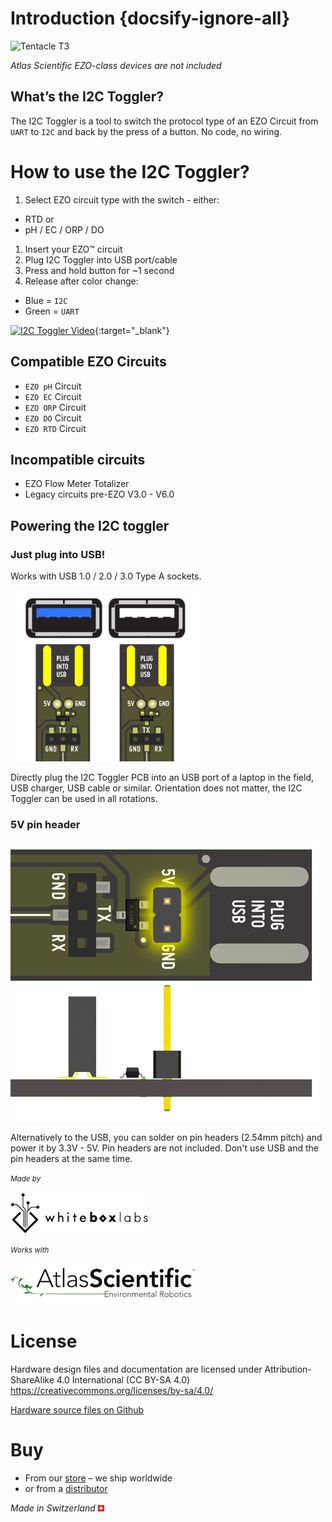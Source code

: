 # Introduction {docsify-ignore-all}

![Tentacle T3](/_media/i2c-toggler-photo.png)

_Atlas Scientific EZO-class devices are not included_

## What’s the I2C Toggler?
The I2C Toggler is a tool to switch the protocol type of an EZO Circuit from `UART` to `I2C` and back by the press of a button. No code, no wiring.


# How to use the I2C Toggler?

1. Select EZO circuit type with the switch - either:
 * RTD or
 * pH / EC / ORP / DO
1. Insert your EZO™ circuit
1. Plug I2C Toggler into USB port/cable
1. Press and hold button for ~1 second
1. Release after color change:
 * Blue =  `I2C`
 * Green = `UART`

 [![I2C Toggler Video](https://img.youtube.com/vi/W-arD9e24OI/0.jpg)](https://www.youtube.com/watch?v=W-arD9e24OI){:target="_blank"}
 

## Compatible EZO Circuits
* `EZO pH` Circuit
* `EZO EC` Circuit
* `EZO ORP` Circuit
* `EZO DO` Circuit
* `EZO RTD` Circuit

## Incompatible circuits
* EZO Flow Meter Totalizer
* Legacy circuits pre-EZO V3.0 - V6.0

## Powering the I2C toggler

### Just plug into USB!
Works with USB 1.0 / 2.0 / 3.0 Type A sockets.

![Whitebox Logo](_media/usb.png)

Directly plug the I2C Toggler PCB into an USB port of a laptop in the field, USB charger, USB cable or similar. Orientation does not matter, the I2C Toggler can be used in all rotations.

### 5V pin header
![Whitebox Logo](_media/pin-headers.png)

Alternatively to the USB, you can solder on pin headers (2.54mm pitch) and power it by 3.3V - 5V. Pin headers are not included. Don't use USB and the pin headers at the same time.

<small>_Made by_</small>

![Whitebox Logo](_media/whitebox_logo.png)

<small>_Works with_</small>

![Raspberry Pi Atlas Logo](_media/atlas_scientific.png)

# License
Hardware design files and documentation are licensed under Attribution-ShareAlike 4.0 International (CC BY-SA 4.0)
https://creativecommons.org/licenses/by-sa/4.0/

[Hardware source files on Github](https://github.com/whitebox-labs/whitebox-i2c-toggler-oshw)

# Buy
* From our [<i class="fas fa-shopping-cart"></i> store](https://www.whiteboxes.ch/shop/i2c-toggler) – we ship worldwide
* or from a [distributor](https://www.whiteboxes.ch/distributors)

*Made in Switzerland* ![Switzerland](_media/its-flag-is-a-big-plus.png)
